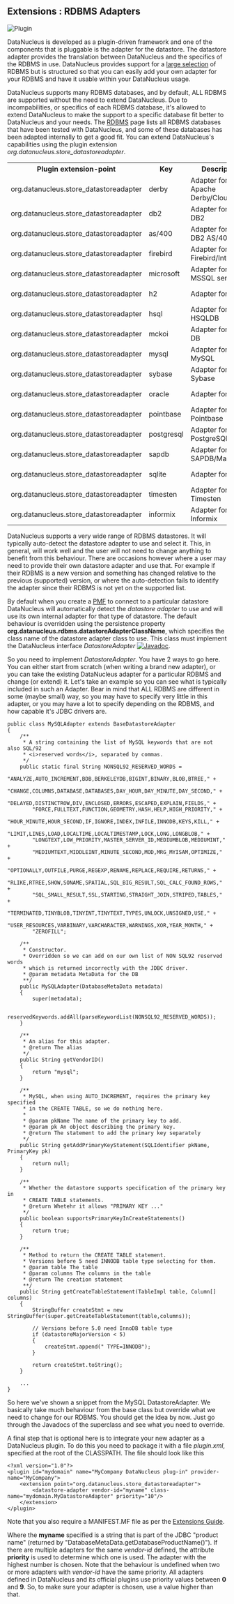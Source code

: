 <head><title>Extensions : RDBMS Adapters</title></head>

## Extensions : RDBMS Adapters
![Plugin](../images/nucleus_plugin.gif)

DataNucleus is developed as a plugin-driven framework and one of the components that is pluggable 
is the adapter for the datastore. The datastore adapter provides the translation between DataNucleus 
and the specifics of the RDBMS in use. DataNucleus provides support for a 
[large selection](http://www.datanucleus.org/products/accessplatform/datastores/rdbms.html)
of RDBMS but is structured so that you can easily add your own adapter for your RDBMS and have it usable within your DataNucleus usage.

DataNucleus supports many RDBMS databases, and by default, ALL RDBMS are supported without the need 
to extend DataNucleus. Due to incompabilities, or specifics of each RDBMS database, it's allowed to 
extend DataNucleus to make the support to a specific database fit better to DataNucleus and your needs.
The [RDBMS](http://www.datanucleus.org/products/accessplatform/datastores/rdbms.html) page lists 
all RDBMS databases that have been tested with DataNucleus, and some of these databases has been 
adapted internally to get a good fit. 
You can extend DataNucleus's capabilities using the plugin extension *org.datanucleus.store_datastoreadapter*.

<table>
    <tr>
        <th>Plugin extension-point</th>
        <th>Key</th>
        <th>Description</th>
        <th width="80">Location</th>
    </tr>
    <tr>
        <td>org.datanucleus.store_datastoreadapter</td>
        <td>derby</td>
        <td>Adapter for Apache Derby/Cloudscape</td>
        <td>datanucleus-rdbms</td>
    </tr>
    <tr>
        <td>org.datanucleus.store_datastoreadapter</td>
        <td>db2</td>
        <td>Adapter for IBM DB2</td>
        <td>datanucleus-rdbms</td>
    </tr>
    <tr>
        <td>org.datanucleus.store_datastoreadapter</td>
        <td>as/400</td>
        <td>Adapter for IBM DB2 AS/400</td>
        <td>datanucleus-rdbms</td>
    </tr>
    <tr>
        <td>org.datanucleus.store_datastoreadapter</td>
        <td>firebird</td>
        <td>Adapter for Firebird/Interbase</td>
        <td>datanucleus-rdbms</td>
    </tr>
    <tr>
        <td>org.datanucleus.store_datastoreadapter</td>
        <td>microsoft</td>
        <td>Adapter for MSSQL server</td>
        <td>datanucleus-rdbms</td>
    </tr>
    <tr>
        <td>org.datanucleus.store_datastoreadapter</td>
        <td>h2</td>
        <td>Adapter for H2</td>
        <td>datanucleus-rdbms</td>
    </tr>
    <tr>
        <td>org.datanucleus.store_datastoreadapter</td>
        <td>hsql</td>
        <td>Adapter for HSQLDB</td>
        <td>datanucleus-rdbms</td>
    </tr>
    <tr>
        <td>org.datanucleus.store_datastoreadapter</td>
        <td>mckoi</td>
        <td>Adapter for McKoi DB</td>
        <td>datanucleus-rdbms</td>
    </tr>
    <tr>
        <td>org.datanucleus.store_datastoreadapter</td>
        <td>mysql</td>
        <td>Adapter for MySQL</td>
        <td>datanucleus-rdbms</td>
    </tr>
    <tr>
        <td>org.datanucleus.store_datastoreadapter</td>
        <td>sybase</td>
        <td>Adapter for Sybase</td>
        <td>datanucleus-rdbms</td>
    </tr>
    <tr>
        <td>org.datanucleus.store_datastoreadapter</td>
        <td>oracle</td>
        <td>Adapter for Oracle</td>
        <td>datanucleus-rdbms</td>
    </tr>
    <tr>
        <td>org.datanucleus.store_datastoreadapter</td>
        <td>pointbase</td>
        <td>Adapter for Pointbase</td>
        <td>datanucleus-rdbms</td>
    </tr>
    <tr>
        <td>org.datanucleus.store_datastoreadapter</td>
        <td>postgresql</td>
        <td>Adapter for PostgreSQL</td>
        <td>datanucleus-rdbms</td>
    </tr>
    <tr>
        <td>org.datanucleus.store_datastoreadapter</td>
        <td>sapdb</td>
        <td>Adapter for SAPDB/MaxDB</td>
        <td>datanucleus-rdbms</td>
    </tr>
    <tr>
        <td>org.datanucleus.store_datastoreadapter</td>
        <td>sqlite</td>
        <td>Adapter for SQLite</td>
        <td>datanucleus-rdbms</td>
    </tr>
    <tr>
        <td>org.datanucleus.store_datastoreadapter</td>
        <td>timesten</td>
        <td>Adapter for Timesten</td>
        <td>datanucleus-rdbms</td>
    </tr>
    <tr>
        <td>org.datanucleus.store_datastoreadapter</td>
        <td>informix</td>
        <td>Adapter for Informix</td>
        <td>datanucleus-rdbms</td>
    </tr>
</table>

DataNucleus supports a very wide range of RDBMS datastores. It will typically auto-detect the datastore adapter to use
and select it. This, in general, will work well and the user will not need to change anything to benefit
from this behaviour. There are occasions however where a user may need to provide their own datastore adapter
and use that. For example if their RDBMS is a new version and something has changed relative to the previous
(supported) version, or where the auto-detection fails to identify the adapter since their RDBMS is not yet
on the supported list.

By default when you create a [PMF](http://www.datanucleus.org/products/accessplatform/jdo/pmf.html) to connect to a particular datastore DataNucleus will 
automatically detect the _datastore adapter_ to use and will use its own internal adapter for that type of datastore. 
The default behaviour is overridden using the persistence property __org.datanucleus.rdbms.datastoreAdapterClassName__, which specifies the class name 
of the datastore adapter class to use. This class must implement the DataNucleus interface _DatastoreAdapter_
[![Javadoc](../images/javadoc.gif)](http://www.datanucleus.org/javadocs/store.rdbms/latest/org/datanucleus/store/rdbms/adapter/DatastoreAdapter.html).

So you need to implement _DatastoreAdapter_. You have 2 ways to go here. You can either start from scratch
(when writing a brand new adapter), or you can take the existing DataNucleus adapter for a particular RDBMS and change (or extend)
it. Let's take an example so you can see what is typically included in such an Adapter. Bear in mind that ALL
RDBMS are different in some (maybe small) way, so you may have to specify very little in this adapter, or
you may have a lot to specify depending on the RDBMS, and how capable it's JDBC drivers are.


	public class MySQLAdapter extends BaseDatastoreAdapter
	{
    	/**
    	 * A string containing the list of MySQL keywords that are not also SQL/92
    	 * <i>reserved words</i>, separated by commas.
    	 */
    	public static final String NONSQL92_RESERVED_WORDS =
        	"ANALYZE,AUTO_INCREMENT,BDB,BERKELEYDB,BIGINT,BINARY,BLOB,BTREE," +
        	"CHANGE,COLUMNS,DATABASE,DATABASES,DAY_HOUR,DAY_MINUTE,DAY_SECOND," +
        	"DELAYED,DISTINCTROW,DIV,ENCLOSED,ERRORS,ESCAPED,EXPLAIN,FIELDS," +
        	"FORCE,FULLTEXT,FUNCTION,GEOMETRY,HASH,HELP,HIGH_PRIORITY," +
        	"HOUR_MINUTE,HOUR_SECOND,IF,IGNORE,INDEX,INFILE,INNODB,KEYS,KILL," +
        	"LIMIT,LINES,LOAD,LOCALTIME,LOCALTIMESTAMP,LOCK,LONG,LONGBLOB," +
       	 	"LONGTEXT,LOW_PRIORITY,MASTER_SERVER_ID,MEDIUMBLOB,MEDIUMINT," +
        	"MEDIUMTEXT,MIDDLEINT,MINUTE_SECOND,MOD,MRG_MYISAM,OPTIMIZE," +
        	"OPTIONALLY,OUTFILE,PURGE,REGEXP,RENAME,REPLACE,REQUIRE,RETURNS," +
        	"RLIKE,RTREE,SHOW,SONAME,SPATIAL,SQL_BIG_RESULT,SQL_CALC_FOUND_ROWS," +
        	"SQL_SMALL_RESULT,SSL,STARTING,STRAIGHT_JOIN,STRIPED,TABLES," +
        	"TERMINATED,TINYBLOB,TINYINT,TINYTEXT,TYPES,UNLOCK,UNSIGNED,USE," +
        	"USER_RESOURCES,VARBINARY,VARCHARACTER,WARNINGS,XOR,YEAR_MONTH," +
        	"ZEROFILL";
	
    	/**
    	 * Constructor.
    	 * Overridden so we can add on our own list of NON SQL92 reserved words
    	 * which is returned incorrectly with the JDBC driver.
    	 * @param metadata MetaData for the DB
    	 **/
    	public MySQLAdapter(DatabaseMetaData metadata)
    	{
        	super(metadata);
	
        	reservedKeywords.addAll(parseKeywordList(NONSQL92_RESERVED_WORDS));
    	}
	
    	/**
    	 * An alias for this adapter.
    	 * @return The alias
    	 */
    	public String getVendorID()
    	{
        	return "mysql";
    	}
	
    	/**
    	 * MySQL, when using AUTO_INCREMENT, requires the primary key specified
    	 * in the CREATE TABLE, so we do nothing here. 
    	 * 
    	 * @param pkName The name of the primary key to add.
         * @param pk An object describing the primary key.
     	 * @return The statement to add the primary key separately
    	 */
    	public String getAddPrimaryKeyStatement(SQLIdentifier pkName, PrimaryKey pk)
    	{
        	return null;
    	}

    	/**
    	 * Whether the datastore supports specification of the primary key in
    	 * CREATE TABLE statements.
    	 * @return Whetehr it allows "PRIMARY KEY ..."
    	 */
    	public boolean supportsPrimaryKeyInCreateStatements()
    	{
        	return true;
    	}
	
    	/**
    	 * Method to return the CREATE TABLE statement.
    	 * Versions before 5 need INNODB table type selecting for them.
    	 * @param table The table
    	 * @param columns The columns in the table
    	 * @return The creation statement 
    	 **/
    	public String getCreateTableStatement(TableImpl table, Column[] columns)  
    	{
        	StringBuffer createStmt = new StringBuffer(super.getCreateTableStatement(table,columns));
	
        	// Versions before 5.0 need InnoDB table type
        	if (datastoreMajorVersion < 5)
        	{
            	createStmt.append(" TYPE=INNODB");
        	}
	
        	return createStmt.toString();
    	}
	
    	...
	}

So here we've shown a snippet from the MySQL DatastoreAdapter. We basically take much behaviour from 
the base class but override what we need to change for our RDBMS. You should get the idea by now. 
Just go through the Javadocs of the superclass and see what you need to override.

A final step that is optional here is to integrate your new adapter as a DataNucleus plugin.
To do this you need to package it with a file <i>plugin.xml</i>, specified at the root of the CLASSPATH.
The file should look like this


	<?xml version="1.0"?>
	<plugin id="mydomain" name="MyCompany DataNucleus plug-in" provider-name="MyCompany">
    	<extension point="org.datanucleus.store_datastoreadapter">
        	<datastore-adapter vendor-id="myname" class-name="mydomain.MyDatastoreAdapter" priority="10"/>
    	</extension>
	</plugin>

Note that you also require a MANIFEST.MF file as per the [Extensions Guide](index.html).

Where the __myname__ specified is a string that is part of the JDBC "product name" (returned by
"DatabaseMetaData.getDatabaseProductName()"). If there are multiple adapters for the same 
_vendor-id_ defined, the attribute __priority__ is used to determine which one is used. 
The adapter with the highest number is chosen. Note that the behaviour is undefined when two or more 
adapters with _vendor-id_ have the same priority. All adapters defined in DataNucleus and its 
official plugins use priority values between __0__ and __9__. So, to make sure your adapter 
is chosen, use a value higher than that.
